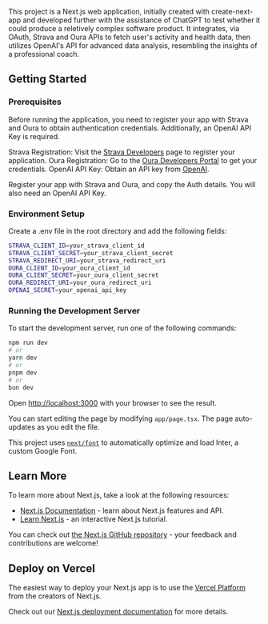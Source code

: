 This project is a Next.js web application, initially created with create-next-app and developed further with the assistance of ChatGPT to test whether it could produce a reletively complex software product. It integrates, via OAuth, Strava and Oura APIs to fetch user's activity and health data, then utilizes OpenAI's API for advanced data analysis, resembling the insights of a professional coach.

## Getting Started

### Prerequisites

Before running the application, you need to register your app with Strava and Oura to obtain authentication credentials. Additionally, an OpenAI API Key is required.

Strava Registration: Visit the [Strava Developers](https://developers.strava.com/) page to register your application.
Oura Registration: Go to the [Oura Developers Portal](https://cloud.ouraring.com/v2/docs) to get your credentials.
OpenAI API Key: Obtain an API key from [OpenAI](https://openai.com/product).

Register your app with Strava and Oura, and copy the Auth details. You will also need an OpenAI
API Key.

### Environment Setup

Create a .env file in the root directory and add the following fields:
```bash
STRAVA_CLIENT_ID=your_strava_client_id
STRAVA_CLIENT_SECRET=your_strava_client_secret
STRAVA_REDIRECT_URI=your_strava_redirect_uri
OURA_CLIENT_ID=your_oura_client_id
OURA_CLIENT_SECRET=your_oura_client_secret
OURA_REDIRECT_URI=your_oura_redirect_uri
OPENAI_SECRET=your_openai_api_key
```

### Running the Development Server

To start the development server, run one of the following commands:

```bash
npm run dev
# or
yarn dev
# or
pnpm dev
# or
bun dev
```

Open [http://localhost:3000](http://localhost:3000) with your browser to see the result.

You can start editing the page by modifying `app/page.tsx`. The page auto-updates as you edit the file.

This project uses [`next/font`](https://nextjs.org/docs/basic-features/font-optimization) to automatically optimize and load Inter, a custom Google Font.

## Learn More

To learn more about Next.js, take a look at the following resources:

- [Next.js Documentation](https://nextjs.org/docs) - learn about Next.js features and API.
- [Learn Next.js](https://nextjs.org/learn) - an interactive Next.js tutorial.

You can check out [the Next.js GitHub repository](https://github.com/vercel/next.js/) - your feedback and contributions are welcome!

## Deploy on Vercel

The easiest way to deploy your Next.js app is to use the [Vercel Platform](https://vercel.com/new?utm_medium=default-template&filter=next.js&utm_source=create-next-app&utm_campaign=create-next-app-readme) from the creators of Next.js.

Check out our [Next.js deployment documentation](https://nextjs.org/docs/deployment) for more details.
